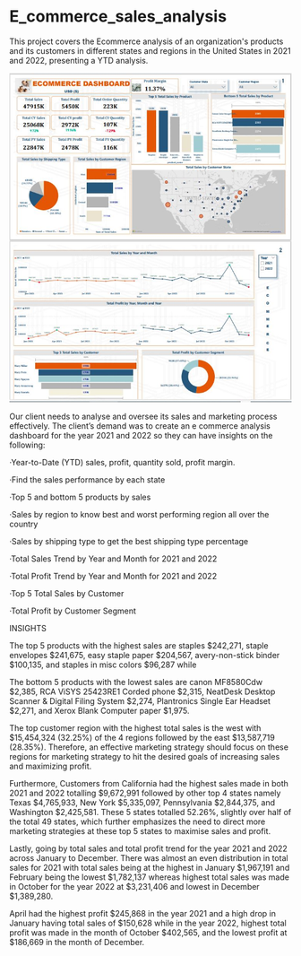 # E_commerce_sales_analysis

This project covers the Ecommerce analysis of an organization's products and its customers in different states and regions in the United States in 2021 and 2022, presenting a YTD analysis.

![](./Ecommerce_dashboard.JPG)

Our client needs to analyse and oversee its sales and marketing process effectively. The client’s demand was to create an e commerce analysis dashboard for the year 2021 and 2022 so they can have insights on the following:

·Year-to-Date (YTD) sales, profit, quantity sold, profit margin.

·Find the sales performance by each state

·Top 5 and bottom 5 products by sales

·Sales by region to know best and worst performing region all over the country

·Sales by shipping type to get the best shipping type percentage

·Total Sales Trend by Year and Month for 2021 and 2022

·Total Profit Trend by Year and Month for 2021 and 2022

·Top 5 Total Sales by Customer

·Total Profit by Customer Segment

INSIGHTS

The top 5 products with the highest sales are staples $242,271, staple envelopes $241,675, easy staple paper $204,567, avery-non-stick binder $100,135, and staples in misc colors $96,287 while

The bottom 5 products with the lowest sales are canon MF8580Cdw $2,385, RCA ViSYS 25423RE1 Corded phone $2,315,  NeatDesk Desktop Scanner & Digital Filing System $2,274, Plantronics Single Ear Headset $2,271, and Xerox Blank Computer paper $1,975.

The top customer region with the highest total sales is the west with $15,454,324 (32.25%) of the 4 regions followed by the east  $13,587,719 (28.35%).  Therefore, an effective marketing strategy should focus on these regions for marketing strategy to hit the desired goals of increasing sales and maximizing profit.

Furthermore, Customers from California had the highest sales made in both 2021 and 2022 totalling $9,672,991 followed by other top 4 states namely  Texas $4,765,933, New York $5,335,097, Pennsylvania $2,844,375, and Washington $2,425,581. These 5 states totalled 52.26%, slightly over half of the total 49 states, which further emphasizes the need to direct more marketing strategies at these top 5 states to maximise sales and profit.

Lastly, going by total sales and total profit trend for the year 2021 and 2022 across January to December. There was almost an even distribution in total sales for 2021 with total sales being at the highest in January $1,967,191 and February being the lowest $1,782,137 whereas highest total sales was made in October for the year 2022 at $3,231,406 and lowest in December $1,389,280.

April had the highest profit $245,868 in the year 2021 and a high drop in January having total sales of  $150,628 while in the year 2022, highest total profit was made in the month of October $402,565, and the lowest profit at $186,669 in the month of December.
